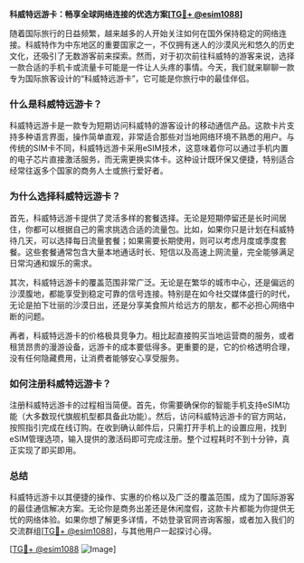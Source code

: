 **科威特远游卡：畅享全球网络连接的优选方案[[TG💪+ @esim1088](https://t.me/s/esim1088)]**

随着国际旅行的日益频繁，越来越多的人开始关注如何在国外保持稳定的网络连接。科威特作为中东地区的重要国家之一，不仅拥有迷人的沙漠风光和悠久的历史文化，还吸引了无数游客前来探索。然而，对于初次前往科威特的游客来说，选择一款合适的手机卡或流量卡可能是一件让人头疼的事情。今天，我们就来聊聊一款专为国际旅客设计的“科威特远游卡”，它可能是你旅行中的最佳伴侣。

### **什么是科威特远游卡？**

科威特远游卡是一款专为短期访问科威特的游客设计的移动通信产品。这款卡片支持多种语言界面，操作简单直观，非常适合那些对当地网络环境不熟悉的用户。与传统的SIM卡不同，科威特远游卡采用eSIM技术，这意味着你可以通过手机内置的电子芯片直接激活服务，而无需更换实体卡。这种设计既环保又便捷，特别适合经常往返多个国家的商务人士或旅行爱好者。

### **为什么选择科威特远游卡？**

首先，科威特远游卡提供了灵活多样的套餐选择。无论是短期停留还是长时间居住，你都可以根据自己的需求挑选合适的流量包。比如，如果你只是计划在科威特待几天，可以选择每日流量套餐；如果需要长期使用，则可以考虑月度或季度套餐。这些套餐通常包含大量本地通话时长、短信以及高速上网流量，完全能够满足日常沟通和娱乐的需求。

其次，科威特远游卡的覆盖范围非常广泛。无论是在繁华的城市中心，还是偏远的沙漠腹地，都能享受到稳定可靠的信号连接。特别是在如今社交媒体盛行的时代，无论是拍下壮丽的沙漠日出，还是分享美食照片给远方的朋友，都不必担心网络中断的问题。

再者，科威特远游卡的价格极具竞争力。相比起直接购买当地运营商的服务，或者租赁昂贵的漫游设备，远游卡的成本要低得多。更重要的是，它的价格透明合理，没有任何隐藏费用，让消费者能够安心享受服务。

### **如何注册科威特远游卡？**

注册科威特远游卡的过程相当简便。首先，你需要确保你的智能手机支持eSIM功能（大多数现代旗舰机型都具备此功能）。然后，访问科威特远游卡的官方网站，按照指引完成在线订购。在收到确认邮件后，只需打开手机上的设置应用，找到eSIM管理选项，输入提供的激活码即可完成注册。整个过程耗时不到十分钟，真正实现了即买即用。

### **总结**

科威特远游卡以其便捷的操作、实惠的价格以及广泛的覆盖范围，成为了国际游客的最佳通信解决方案。无论你是商务出差还是休闲度假，这款卡片都能为你提供无忧的网络体验。如果你想了解更多详情，不妨登录官网咨询客服，或者加入我们的交流群组[[TG💪+ @esim1088](https://t.me/s/esim1088)]，与其他用户一起探讨心得。

[[TG💪+ @esim1088](https://t.me/s/esim1088) ![Image](https://i.postimg.cc/4NQfJmqS/Snipaste-2025-05-13-00-14-12.png)]